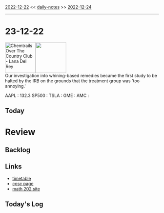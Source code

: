 [2022-12-22](daily_notes/2022-12-22) << [daily-notes](notes/daily-notes.md) >> [2022-12-24](daily_notes/2022-12-24)

---
# 23-12-22
<a href='spotify:album:6QeosPQpJckkW0Obir5RT8'><img src='https://i.scdn.co/image/ab67616d0000b273ca929c6e766cb8591a286e0d' alt='Chemtrails Over The Country Club - Lana Del Rey' height=100></a><img src='https://imgs.xkcd.com/comics/cold_complaints.png' height=100>
<br>Our investigation into whining-based remedies became the first study to be halted by the IRB on the grounds that the treatment group was 'too annoying.'

AAPL : 132.3 
SP500 : 
TSLA :
GME :
AMC :

## Today



# Review


## Backlog


## Links
- [timetable](https://i.imgur.com/9ghbvAG.png)
- [cosc page](https://cosc203.cspages.otago.ac.nz)
- [math 202 site](https://www.maths.otago.ac.nz/?resOLAF)

## Today's Log